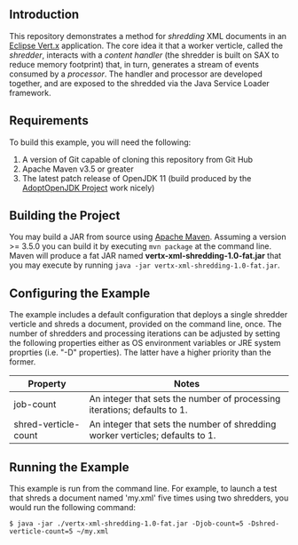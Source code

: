 ## Introduction
This repository demonstrates a method for _shredding_ XML documents in an [Eclipse Vert.x](http://vertx.io) application.
The core idea it that a worker verticle, called the _shredder_, interacts with a _content handler_ (the shredder is built 
on SAX to reduce memory footprint) that, in turn, generates a stream of events consumed by a _processor_. The handler 
and processor are developed together, and are exposed to the shredded via the Java Service Loader framework. 

## Requirements
To build this example, you will need the following:
1. A version of Git capable of cloning this repository from Git Hub
1. Apache Maven v3.5 or greater
1. The latest patch release of OpenJDK 11 (build produced by the [AdoptOpenJDK Project](https://adoptopenjdk.net/) work
nicely)

## Building the Project
You may build a JAR from source using [Apache Maven](http://maven.apache.org). Assuming a version >= 3.5.0 you can build it  by
executing `mvn package` at the command line. Maven will produce a fat JAR named __vertx-xml-shredding-1.0-fat.jar__ that
you may execute by running `java -jar vertx-xml-shredding-1.0-fat.jar`.

## Configuring the Example
The example includes a default configuration that deploys a single shredder verticle and shreds a document, provided on
the command line, once. The number of shredders and processing iterations can be adjusted by setting the following 
properties either as OS environment variables or JRE system proprties (i.e. "-D" properties). The latter have a higher 
priority than the former.

| Property          | Notes                                                        |
| ----------------- | ------------------------------------------------------------ |
| job-count     | An integer that sets the number of processing iterations; defaults to 1. |
| shred-verticle-count | An integer that sets the number of shredding worker verticles; defaults to 1. | 

## Running the Example
This example is run from the command line. For example, to launch a test that shreds a document named 'my.xml' five 
times using two shredders, you would run the following command:

```shell script
$ java -jar ./vertx-xml-shredding-1.0-fat.jar -Djob-count=5 -Dshred-verticle-count=5 ~/my.xml
```
